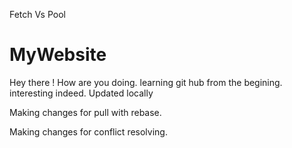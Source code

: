 Fetch Vs Pool
# MyWebsite

Hey there ! How are you doing. learning git hub from the begining. interesting indeed.
Updated locally

Making changes for pull with rebase.

Making changes for conflict resolving.
